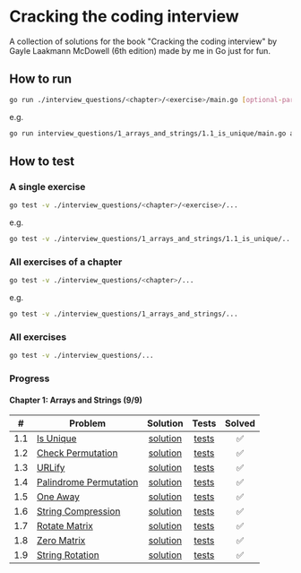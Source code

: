 # Cracking the coding interview

A collection of solutions for the book "Cracking the coding interview" by Gayle Laakmann McDowell (6th edition) made by me in Go just for fun.

## How to run

```bash
go run ./interview_questions/<chapter>/<exercise>/main.go [optional-params]
```

e.g.

```bash
go run interview_questions/1_arrays_and_strings/1.1_is_unique/main.go abcde
```

## How to test

### A single exercise

```bash
go test -v ./interview_questions/<chapter>/<exercise>/...
```

e.g.

```bash
go test -v ./interview_questions/1_arrays_and_strings/1.1_is_unique/...
```

### All exercises of a chapter

``` bash
go test -v ./interview_questions/<chapter>/...
```

e.g.

``` bash
go test -v ./interview_questions/1_arrays_and_strings/...
```

### All exercises

```bash
go test -v ./interview_questions/...
```

### Progress

#### Chapter 1: Arrays and Strings (9/9)

|  #  | Problem                        | Solution         | Tests         | Solved |
|-----|--------------------------------|:----------------:|:-------------:|:------:|
| 1.1 | [Is Unique][p1.1]              | [solution][s1.1] | [tests][t1.1] |   ✅   |
| 1.2 | [Check Permutation][p1.2]      | [solution][s1.2] | [tests][t1.2] |   ✅   |
| 1.3 | [URLify][p1.3]                 | [solution][s1.3] | [tests][t1.3] |   ✅   |
| 1.4 | [Palindrome Permutation][p1.4] | [solution][s1.4] | [tests][t1.4] |   ✅   |
| 1.5 | [One Away][p1.5]               | [solution][s1.5] | [tests][t1.5] |   ✅   |
| 1.6 | [String Compression][p1.6]     | [solution][s1.6] | [tests][t1.6] |   ✅   |
| 1.7 | [Rotate Matrix][p1.7]          | [solution][s1.7] | [tests][t1.7] |   ✅   |
| 1.8 | [Zero Matrix][p1.8]            | [solution][s1.8] | [tests][t1.8] |   ✅   |
| 1.9 | [String Rotation][p1.9]        | [solution][s1.9] | [tests][t1.9] |   ✅   |

<!-- References: Chapter 1-->
[p1.1]: interview_questions/1_arrays_and_strings/1.1_is_unique/README.md
[s1.1]: interview_questions/1_arrays_and_strings/1.1_is_unique/main.go
[t1.1]: interview_questions/1_arrays_and_strings/1.1_is_unique/main_test.go
[p1.2]: interview_questions/1_arrays_and_strings/1.2_check_permutation/README.md
[s1.2]: interview_questions/1_arrays_and_strings/1.2_check_permutation/main.go
[t1.2]: interview_questions/1_arrays_and_strings/1.2_check_permutation/main_test.go
[p1.3]: interview_questions/1_arrays_and_strings/1.3_urlify/README.md
[s1.3]: interview_questions/1_arrays_and_strings/1.3_urlify/main.go
[t1.3]: interview_questions/1_arrays_and_strings/1.3_urlify/main_test.go
[p1.4]: interview_questions/1_arrays_and_strings/1.4_palindrome_permutation/README.md
[s1.4]: interview_questions/1_arrays_and_strings/1.4_palindrome_permutation/main.go
[t1.4]: interview_questions/1_arrays_and_strings/1.4_palindrome_permutation/main_test.go
[p1.5]: interview_questions/1_arrays_and_strings/1.5_one_away/README.md
[s1.5]: interview_questions/1_arrays_and_strings/1.5_one_away/main.go
[t1.5]: interview_questions/1_arrays_and_strings/1.5_one_away/main_test.go
[p1.6]: interview_questions/1_arrays_and_strings/1.6_string_compression/README.md
[s1.6]: interview_questions/1_arrays_and_strings/1.6_string_compression/main.go
[t1.6]: interview_questions/1_arrays_and_strings/1.6_string_compression/main_test.go
[p1.7]: interview_questions/1_arrays_and_strings/1.7_rotate_matrix/README.md
[s1.7]: interview_questions/1_arrays_and_strings/1.7_rotate_matrix/main.go
[t1.7]: interview_questions/1_arrays_and_strings/1.7_rotate_matrix/main_test.go
[p1.8]: interview_questions/1_arrays_and_strings/1.8_zero_matrix/README.md
[s1.8]: interview_questions/1_arrays_and_strings/1.8_zero_matrix/main.go
[t1.8]: interview_questions/1_arrays_and_strings/1.8_zero_matrix/main_test.go
[p1.9]: interview_questions/1_arrays_and_strings/1.9_string_rotation/README.md
[s1.9]: interview_questions/1_arrays_and_strings/1.9_string_rotation/main.go
[t1.9]: interview_questions/1_arrays_and_strings/1.9_string_rotation/main_test.go

